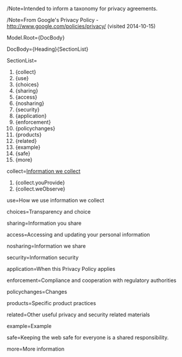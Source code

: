 /Note=Intended to inform a taxonomy for privacy agreements.

/Note=From Google's Privacy Policy -  http://www.google.com/policies/privacy/ (visited 2014-10-15)

Model.Root={DocBody}

DocBody={Heading}{SectionList}

SectionList=<ol><li>{collect}</li><li>{use}</li><li>{choices}</li><li>{sharing}</li><li>{access}</li><li>{nosharing}</li><li>{security}</li><li>{application}</li><li>{enforcement}</li><li>{policychanges}</li><li>{products}</li><li>{related}</li><li>{example}</li><li>{safe}</li><li>{more}</li></ol>
  
collect=<u>Information we collect</u><ol><li>{collect.youProvide}</li><li>{collect.weObserve}</li></ol>

use=How we use information we collect

choices=Transparency and choice

sharing=Information you share

access=Accessing and updating your personal information

nosharing=Information we share

security=Information security

application=When this Privacy Policy applies

enforcement=Compliance and cooperation with regulatory authorities

policychanges=Changes

products=Specific product practices

related=Other useful privacy and security related materials

example=Example

safe=Keeping the web safe for everyone is a shared responsibility. 

more=More information
    
